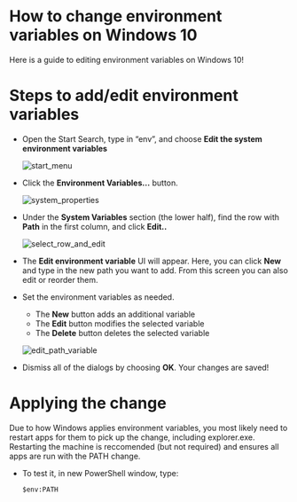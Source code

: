 # How to change environment variables on Windows 10

Here is a guide to editing environment variables on Windows 10!

# Steps to add/edit environment variables

- Open the Start Search, type in “env”, and choose **Edit the system environment variables**

  ![start_menu](https://user-images.githubusercontent.com/57333028/112717528-69f8dd80-8f13-11eb-8873-5d97ab9044c7.png)

- Click the **Environment Variables…** button.

  ![system_properties](https://user-images.githubusercontent.com/57333028/112717543-809f3480-8f13-11eb-82ae-485e64148f3a.png)

- Under the **System Variables** section (the lower half), find the row with **Path** in the first column, and click **Edit..**

  ![select_row_and_edit](https://user-images.githubusercontent.com/57333028/112717670-3c606400-8f14-11eb-928f-73dcd006ebda.png)

- The **Edit environment variable** UI will appear. Here, you can click **New** and type in the new path you want to add. From this screen you can also edit or reorder them.

- Set the environment variables as needed.
  - The **New** button adds an additional variable
  - The **Edit** button modifies the selected variable
  - The **Delete** button deletes the selected variable

  ![edit_path_variable](https://user-images.githubusercontent.com/57333028/112717560-957bc800-8f13-11eb-9a6c-e664c37f08ce.png)


- Dismiss all of the dialogs by choosing **OK**. Your changes are saved!

# Applying the change
Due to how Windows applies environment variables, you most likely need to restart apps for them to pick up the change, including explorer.exe. Restarting the machine is reccomended (but not required) and ensures all apps are run with the PATH change.

- To test it, in new PowerShell window, type:
   ```
   $env:PATH
   ```
